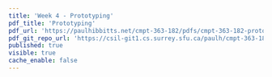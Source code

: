 ```yaml
---
title: 'Week 4 - Prototyping'
pdf_title: 'Prototyping'
pdf_url: 'https://paulhibbitts.net/cmpt-363-182/pdfs/cmpt-363-182-prototyping.pdf'
pdf_git_repo_url: 'https://csil-git1.cs.surrey.sfu.ca/paulh/cmpt-363-182-slides/blob/master/prototyping/slides.md'
published: true
visible: true
cache_enable: false
---
```

